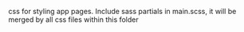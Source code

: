 css for styling app pages. Include sass partials in main.scss, it will be merged by all css files within this folder
